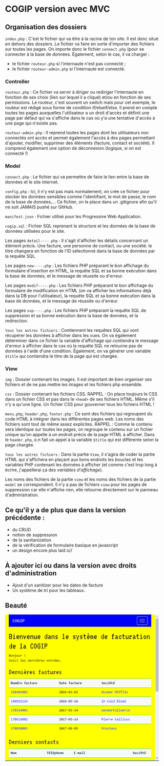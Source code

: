 # COGIP version avec MVC

## Organisation des dossiers

``index.php`` : C'est le fichier qui va être à la racine de ton site. Il est donc situé en dehors des dossiers. Le fichier va faire en sorte d'importer des fichiers sur toutes les pages. On importe donc le fichier ``connect.php`` (pour se connecter à la base de données. Également, selon le cas, il va charger :
- le fichier ``routeur.php`` si l'internaute n'est pas connecté ;
- le fichier ``routeur-admin.php`` si l'internaute est connecté.

### Controller

``routeur.php`` : Ce fichier va servir à diriger ou rediriger l'internaute en fonction de ses choix (lien sur lequel il a cliqué) et/ou en fonction de ses permissions. Le routeur, c'est souvent un switch mais pour cet exemple, le routeur est rédigé sous forme de condition if/elseif/else. Il prend en compte toutes les pages auxquelles l'utilisateur a un droit d'accès et définit une page par défaut qui va s'affiche dans le cas où y'a une tentative d'accès à une page qui n'existe pas.

``routeur-admin.php`` : Il reprend toutes les pages dont les utilisateurs non connectés ont accès et permet également l'accès à des pages permettant d'ajouter, modifier, supprimer des éléments (facture, contact et société). Il comprend également une option de déconnexion (logique, si on est connecté !)


### Model

``connect.php`` : Le fichier qui va permettre de faire le lien entre la base de données et le site internet.

``config.php`` : Ici, il n'y est pas mais normalement, on crée ce fichier pour stocker les données sensibles comme l'identifiant, le mot de passe, le nom de la base de données,... Ce fichier, on le place dans un .gitignore afin qu'il ne soit JAMAIS pushé sur GitHub.

``manifest.json`` : Fichier utilisé pour les Progressive Web Application.

``cogip.sql`` : Fichier SQL reprenant la structure et les données de la base de données utilisées pour le site.

Les pages ``detail----.php`` : Il s'agit d'afficher les détails concernant un élément précis. Une facture, une personne de contact, ou une société. le titre changera en fonction de l'ID sélectionné dans la base de données par la requête SQL.

Les pages ``new----.php`` : Les fichiers PHP préparant le bon affichage du formulaire d'insertion en HTML, la requête SQL et sa bonne exécution dans la base de données, et le message de réussite ou d'erreur.

Les pages ``modif----.php`` : Les fichiers PHP préparant le bon affichage du formulaire de modification en HTML (on va afficher les informations déjà dans la DB pour l'utilisateur), la requête SQL et sa bonne exécution dans la base de données, et le message de réussite ou d'erreur.

Les pages ``sup----.php`` : Les fichiers PHP préparant la requête SQL de suppression et sa bonne exécution dans la base de données, et la redirection.

``tous les autres fichiers`` : Contiennent les requêtes SQL qui vont récupérer les données à afficher dans les vues. On va également déterminer dans ce fichier la variable d'affichage qui contiendra le message d'erreur à afficher dans le cas où la requête SQL ne retourne pas de données à l'aide d'une condition. Également, on va générer une variable ``$title`` qui contiendra le titre de la page qui est chargée.

### View

``img`` : Dossier contenant les images. Il est important de bien organiser ses fichiers et de ne pas mettre les images et les fichiers php ensemble.

``css`` : Dossier contenant les fichiers CSS. RAPPEL : On place toujours le CSS dans un fichier CSS et pas dans le ``<head>`` de ses fichiers HTML. Même s'il n'y a qu'une ligne. Un fichier CSS pour gouverner tous les fichiers HTML !

``menu.php``, ``header.php``, ``footer.php`` : Ce sont des fichiers qui regroupent du code HTML à intégrer dans les différentes pages web. Les noms des fichiers sont tout de même assez explicites. RAPPEL : Comme le contenu sera identique sur toutes les pages, on regroupe le contenu sur un fichier unique qu'on appelle à un endroit précis de la page HTML à afficher. Dans le ``header.php``, o.n fait un appel à la variable ``$title`` qui est différente selon la page chargée.

``tous les autres fichiers`` : Dans la partie ``View``, il s'agira de coder la partie HTML qui s'affichera en plaçant aux bons endroits les boucles et les variables PHP contenant les données à afficher (et comme c'est trop long à écrire, j'appellerai ça des *variables d'affichage*).

Les noms des fichiers de la partie ``view`` et les noms des fichiers de la partie ``model`` se correspondent.
Il n'y a pas de fichiers ``view`` pour les pages de suppression car elle n'affiche rien, elle retourne directement sur le panneau d'administration.

## Ce qu'il y a de plus que dans la version précédente :
- du CRUD
- notion de suppression
- de la sanitanization
- de la vérification de formulaire basique en javascript
- un design encore plus laid o//

## À ajouter ici ou dans la version avec droits d'administration
- Ajout d'un sanitizer pour les dates de facture
- Un système de tri pour les tableaux.

## Beauté

![](cogip-minitel-mvc-crud.gif)
